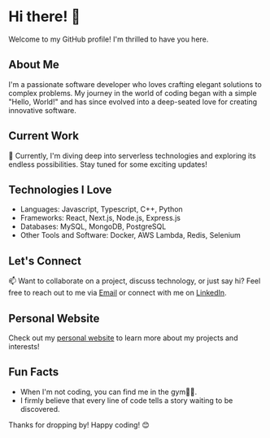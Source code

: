 # Hi there! 👋

Welcome to my GitHub profile! I'm thrilled to have you here. 

## About Me
I'm a passionate software developer who loves crafting elegant solutions to complex problems. My journey in the world of coding began with a simple "Hello, World!" and has since evolved into a deep-seated love for creating innovative software.

## Current Work
🔭 Currently, I'm diving deep into serverless technologies and exploring its endless possibilities. Stay tuned for some exciting updates!

## Technologies I Love
- Languages: Javascript, Typescript, C++, Python
- Frameworks: React, Next.js, Node.js, Express.js
- Databases: MySQL, MongoDB, PostgreSQL
- Other Tools and Software: Docker, AWS Lambda, Redis, Selenium

## Let's Connect
📫 Want to collaborate on a project, discuss technology, or just say hi? Feel free to reach out to me via [Email](hetpatel.hp4199@gmail.com) or connect with me on [LinkedIn](https://www.linkedin.com/in/het1074).

## Personal Website
Check out my [personal website](https://hetpatel.dev/) to learn more about my projects and interests!

## Fun Facts
- When I'm not coding, you can find me in the gym🏋️‍♂️.
- I firmly believe that every line of code tells a story waiting to be discovered.

Thanks for dropping by! Happy coding! 😊

